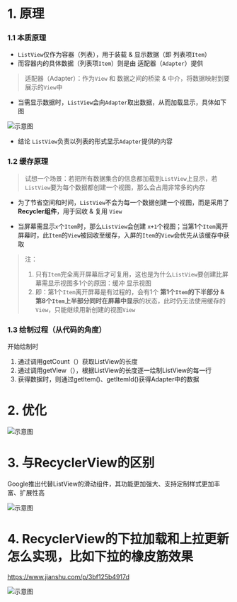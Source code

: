 # 1. 原理
### 1.1 本质原理

- `ListView`仅作为容器（列表），用于装载 & 显示数据（即 列表项`Item`）
- 而容器内的具体数据（列表项`Item`）则是由 适配器（`Adapter`）提供
>适配器（Adapter）：作为`View` 和 数据之间的桥梁 & 中介，将数据映射到要展示的`View`中

- 当需显示数据时，`ListView`会向`Adapter`取出数据，从而加载显示，具体如下图

![示意图](http://upload-images.jianshu.io/upload_images/944365-9337bc62b916d9de.png?imageMogr2/auto-orient/strip%7CimageView2/2/w/1240)


- 结论
`ListView`负责以列表的形式显示`Adapter`提供的内容


### 1.2 缓存原理
>试想一个场景：若把所有数据集合的信息都加载到`ListView`上显示，若 `ListView`要为每个数据都创建一个视图，那么会占用非常多的内存

- 为了节省空间和时间，`ListView`不会为每一个数据创建一个视图，而是采用了**Recycler组件**，用于回收  & 复用 `View`

- 当屏幕需显示`x`个`Item`时，那么`ListView`会创建 `x+1`个视图；当第1个`Item`离开屏幕时，此`Item`的`View`被回收至缓存，入屏的`Item`的`View`会优先从该缓存中获取
>注：
>1. 只有`Item`完全离开屏幕后才可复用，这也是为什么`ListView`要创建比屏幕需显示视图多1个的原因：缓冲 显示视图
>2. 即：第1个`Item`离开屏幕是有过程的，会有1个 **第1个`Item`的下半部分 & 第8个`Item`上半部分同时在屏幕中显示**的状态，此时仍无法使用缓存的`View`，只能继续用新创建的视图`View`



### 1.3 绘制过程（从代码的角度）
开始绘制时

1. 通过调用getCount（）获取ListView的长度
2. 通过调用getView（），根据ListView的长度逐一绘制ListView的每一行
3. 获得数据时，则通过getItem()、getItemId()获得Adapter中的数据

# 2. 优化
![示意图](http://upload-images.jianshu.io/upload_images/944365-bdf795f809b752de.png?imageMogr2/auto-orient/strip%7CimageView2/2/w/1240)

# 3. 与RecyclerView的区别
Google推出代替ListView的滑动组件，其功能更加强大、支持定制样式更加丰富、扩展性高

![示意图](https://upload-images.jianshu.io/upload_images/944365-c356074dbf7bb0b7.png?imageMogr2/auto-orient/strip%7CimageView2/2/w/1240)

# 4. RecyclerView的下拉加载和上拉更新怎么实现，比如下拉的橡皮筋效果
https://www.jianshu.com/p/3bf125b4917d


![示意图](https://upload-images.jianshu.io/upload_images/944365-92154f8c1b155453.png?imageMogr2/auto-orient/strip%7CimageView2/2/w/1240)